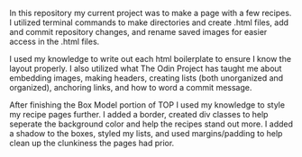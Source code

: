 In this repository my current project was to make a page with a few recipes. I utilized terminal commands to make directories and create .html files, add and commit repository changes, and rename saved images for easier access in the .html files.

I used my knowledge to write out each html boilerplate to ensure I know the layout properly. I also utilized what The Odin Project has taught me about embedding images, making headers, creating lists (both unorganized and organized), anchoring links, and how to word a commit message.

After finishing the Box Model portion of TOP I used my knowledge to style my recipe pages further. I added a border, created div classes to help seperate the background color and help the recipes stand out more. I added a shadow to the boxes, styled my lists, and used margins/padding to help clean up the clunkiness the pages had prior.